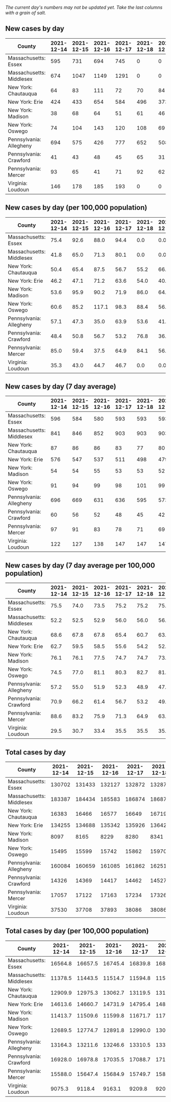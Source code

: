 _The current day's numbers may not be updated yet. Take the last columns with a grain of salt._
## New cases by day

| County | 2021-12-14 | 2021-12-15 | 2021-12-16 | 2021-12-17 | 2021-12-18 | 2021-12-19 | 2021-12-20 |
| --- | --- | --- | --- | --- | --- | --- | --- |
| Massachusetts: Essex | 595 | 731 | 694 | 745 | 0 | 0 | 1660 |
| Massachusetts: Middlesex | 674 | 1047 | 1149 | 1291 | 0 | 0 | 2659 |
| New York: Chautauqua | 64 | 83 | 111 | 72 | 70 | 84 | 40 |
| New York: Erie | 424 | 433 | 654 | 584 | 496 | 373 | 412 |
| New York: Madison | 38 | 68 | 64 | 51 | 61 | 46 | 28 |
| New York: Oswego | 74 | 104 | 143 | 120 | 108 | 69 | 67 |
| Pennsylvania: Allegheny | 694 | 575 | 426 | 777 | 652 | 508 | 435 |
| Pennsylvania: Crawford | 41 | 43 | 48 | 45 | 65 | 31 | 19 |
| Pennsylvania: Mercer | 93 | 65 | 41 | 71 | 92 | 62 | 74 |
| Virginia: Loudoun | 146 | 178 | 185 | 193 | 0 | 0 | 613 |

## New cases by day (per 100,000 population)

| County | 2021-12-14 | 2021-12-15 | 2021-12-16 | 2021-12-17 | 2021-12-18 | 2021-12-19 | 2021-12-20 |
| --- | --- | --- | --- | --- | --- | --- | --- |
| Massachusetts: Essex | 75.4 | 92.6 | 88.0 | 94.4 | 0.0 | 0.0 | 210.4 |
| Massachusetts: Middlesex | 41.8 | 65.0 | 71.3 | 80.1 | 0.0 | 0.0 | 165.0 |
| New York: Chautauqua | 50.4 | 65.4 | 87.5 | 56.7 | 55.2 | 66.2 | 31.5 |
| New York: Erie | 46.2 | 47.1 | 71.2 | 63.6 | 54.0 | 40.6 | 44.8 |
| New York: Madison | 53.6 | 95.9 | 90.2 | 71.9 | 86.0 | 64.8 | 39.5 |
| New York: Oswego | 60.6 | 85.2 | 117.1 | 98.3 | 88.4 | 56.5 | 54.9 |
| Pennsylvania: Allegheny | 57.1 | 47.3 | 35.0 | 63.9 | 53.6 | 41.8 | 35.8 |
| Pennsylvania: Crawford | 48.4 | 50.8 | 56.7 | 53.2 | 76.8 | 36.6 | 22.5 |
| Pennsylvania: Mercer | 85.0 | 59.4 | 37.5 | 64.9 | 84.1 | 56.7 | 67.6 |
| Virginia: Loudoun | 35.3 | 43.0 | 44.7 | 46.7 | 0.0 | 0.0 | 148.2 |

## New cases by day (7 day average)

| County | 2021-12-14 | 2021-12-15 | 2021-12-16 | 2021-12-17 | 2021-12-18 | 2021-12-19 | 2021-12-20 |
| --- | --- | --- | --- | --- | --- | --- | --- |
| Massachusetts: Essex | 596 | 584 | 580 | 593 | 593 | 593 | 632 |
| Massachusetts: Middlesex | 841 | 846 | 852 | 903 | 903 | 903 | 974 |
| New York: Chautauqua | 87 | 86 | 86 | 83 | 77 | 80 | 75 |
| New York: Erie | 576 | 547 | 537 | 511 | 498 | 479 | 482 |
| New York: Madison | 54 | 54 | 55 | 53 | 53 | 52 | 51 |
| New York: Oswego | 91 | 94 | 99 | 98 | 101 | 99 | 98 |
| Pennsylvania: Allegheny | 696 | 669 | 631 | 636 | 595 | 573 | 581 |
| Pennsylvania: Crawford | 60 | 56 | 52 | 48 | 45 | 42 | 42 |
| Pennsylvania: Mercer | 97 | 91 | 83 | 78 | 71 | 69 | 71 |
| Virginia: Loudoun | 122 | 127 | 138 | 147 | 147 | 147 | 188 |

## New cases by day (7 day average per 100,000 population)

| County | 2021-12-14 | 2021-12-15 | 2021-12-16 | 2021-12-17 | 2021-12-18 | 2021-12-19 | 2021-12-20 |
| --- | --- | --- | --- | --- | --- | --- | --- |
| Massachusetts: Essex | 75.5 | 74.0 | 73.5 | 75.2 | 75.2 | 75.2 | 80.1 |
| Massachusetts: Middlesex | 52.2 | 52.5 | 52.9 | 56.0 | 56.0 | 56.0 | 60.4 |
| New York: Chautauqua | 68.6 | 67.8 | 67.8 | 65.4 | 60.7 | 63.0 | 59.1 |
| New York: Erie | 62.7 | 59.5 | 58.5 | 55.6 | 54.2 | 52.1 | 52.5 |
| New York: Madison | 76.1 | 76.1 | 77.5 | 74.7 | 74.7 | 73.3 | 71.9 |
| New York: Oswego | 74.5 | 77.0 | 81.1 | 80.3 | 82.7 | 81.1 | 80.3 |
| Pennsylvania: Allegheny | 57.2 | 55.0 | 51.9 | 52.3 | 48.9 | 47.1 | 47.8 |
| Pennsylvania: Crawford | 70.9 | 66.2 | 61.4 | 56.7 | 53.2 | 49.6 | 49.6 |
| Pennsylvania: Mercer | 88.6 | 83.2 | 75.9 | 71.3 | 64.9 | 63.1 | 64.9 |
| Virginia: Loudoun | 29.5 | 30.7 | 33.4 | 35.5 | 35.5 | 35.5 | 45.5 |

## Total cases by day

| County | 2021-12-14 | 2021-12-15 | 2021-12-16 | 2021-12-17 | 2021-12-18 | 2021-12-19 | 2021-12-20 |
| --- | --- | --- | --- | --- | --- | --- | --- |
| Massachusetts: Essex | 130702 | 131433 | 132127 | 132872 | 132872 | 132872 | 134532 |
| Massachusetts: Middlesex | 183387 | 184434 | 185583 | 186874 | 186874 | 186874 | 189533 |
| New York: Chautauqua | 16383 | 16466 | 16577 | 16649 | 16719 | 16803 | 16843 |
| New York: Erie | 134255 | 134688 | 135342 | 135926 | 136422 | 136795 | 137207 |
| New York: Madison | 8097 | 8165 | 8229 | 8280 | 8341 | 8387 | 8415 |
| New York: Oswego | 15495 | 15599 | 15742 | 15862 | 15970 | 16039 | 16106 |
| Pennsylvania: Allegheny | 160084 | 160659 | 161085 | 161862 | 162514 | 163022 | 163457 |
| Pennsylvania: Crawford | 14326 | 14369 | 14417 | 14462 | 14527 | 14558 | 14577 |
| Pennsylvania: Mercer | 17057 | 17122 | 17163 | 17234 | 17326 | 17388 | 17462 |
| Virginia: Loudoun | 37530 | 37708 | 37893 | 38086 | 38086 | 38086 | 38699 |

## Total cases by day (per 100,000 population)

| County | 2021-12-14 | 2021-12-15 | 2021-12-16 | 2021-12-17 | 2021-12-18 | 2021-12-19 | 2021-12-20 |
| --- | --- | --- | --- | --- | --- | --- | --- |
| Massachusetts: Essex | 16564.8 | 16657.5 | 16745.4 | 16839.8 | 16839.8 | 16839.8 | 17050.2 |
| Massachusetts: Middlesex | 11378.5 | 11443.5 | 11514.7 | 11594.8 | 11594.8 | 11594.8 | 11759.8 |
| New York: Chautauqua | 12909.9 | 12975.3 | 13062.7 | 13119.5 | 13174.6 | 13240.8 | 13272.3 |
| New York: Erie | 14613.6 | 14660.7 | 14731.9 | 14795.4 | 14849.4 | 14890.0 | 14934.9 |
| New York: Madison | 11413.7 | 11509.6 | 11599.8 | 11671.7 | 11757.7 | 11822.5 | 11862.0 |
| New York: Oswego | 12689.5 | 12774.7 | 12891.8 | 12990.0 | 13078.5 | 13135.0 | 13189.9 |
| Pennsylvania: Allegheny | 13164.3 | 13211.6 | 13246.6 | 13310.5 | 13364.1 | 13405.9 | 13441.7 |
| Pennsylvania: Crawford | 16928.0 | 16978.8 | 17035.5 | 17088.7 | 17165.5 | 17202.1 | 17224.6 |
| Pennsylvania: Mercer | 15588.0 | 15647.4 | 15684.9 | 15749.7 | 15833.8 | 15890.5 | 15958.1 |
| Virginia: Loudoun | 9075.3 | 9118.4 | 9163.1 | 9209.8 | 9209.8 | 9209.8 | 9358.0 |
